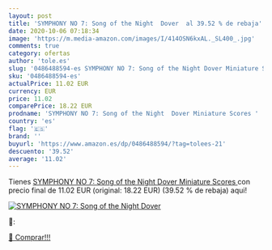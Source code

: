```yaml
---
layout: post
title: 'SYMPHONY NO 7: Song of the Night  Dover  al 39.52 % de rebaja'
date: 2020-10-06 07:18:34
image: 'https://m.media-amazon.com/images/I/414OSN6kxAL._SL400_.jpg'
comments: true
category: ofertas
author: 'tole.es'
slug: '0486488594-es SYMPHONY NO 7: Song of the Night Dover Miniature Scores'
sku: '0486488594-es'
actualPrice: 11.02 EUR
currency: EUR
price: 11.02
comparePrice: 18.22 EUR
prodname: 'SYMPHONY NO 7: Song of the Night  Dover Miniature Scores '
country: 'es'
flag: '🇪🇸'
brand: ''
buyurl: 'https://www.amazon.es/dp/0486488594/?tag=tolees-21'
descuento: '39.52'
average: '11.02'
---
```


Tienes [SYMPHONY NO 7: Song of the Night  Dover Miniature Scores ](https://www.amazon.es/dp/0486488594/?tag=tolees-21) con precio final de  11.02 EUR (original: 18.22 EUR) (39.52 %  de rebaja) aqui!

[![SYMPHONY NO 7: Song of the Night  Dover ](https://m.media-amazon.com/images/I/414OSN6kxAL._SL400_.jpg)](https://www.amazon.es/dp/0486488594/?tag=tolees-21)

🔎:


[🛒 Comprar!!!](https://www.amazon.es/dp/0486488594/?tag=tolees-21)
